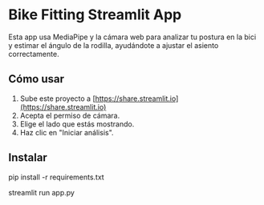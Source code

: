 # Bike Fitting Streamlit App

Esta app usa MediaPipe y la cámara web para analizar tu postura en la bici y estimar el ángulo de la rodilla, ayudándote a ajustar el asiento correctamente.

## Cómo usar

1. Sube este proyecto a [https://share.streamlit.io](https://share.streamlit.io)
2. Acepta el permiso de cámara.
3. Elige el lado que estás mostrando.
4. Haz clic en "Iniciar análisis".

## Instalar

pip install -r requirements.txt

streamlit run app.py
